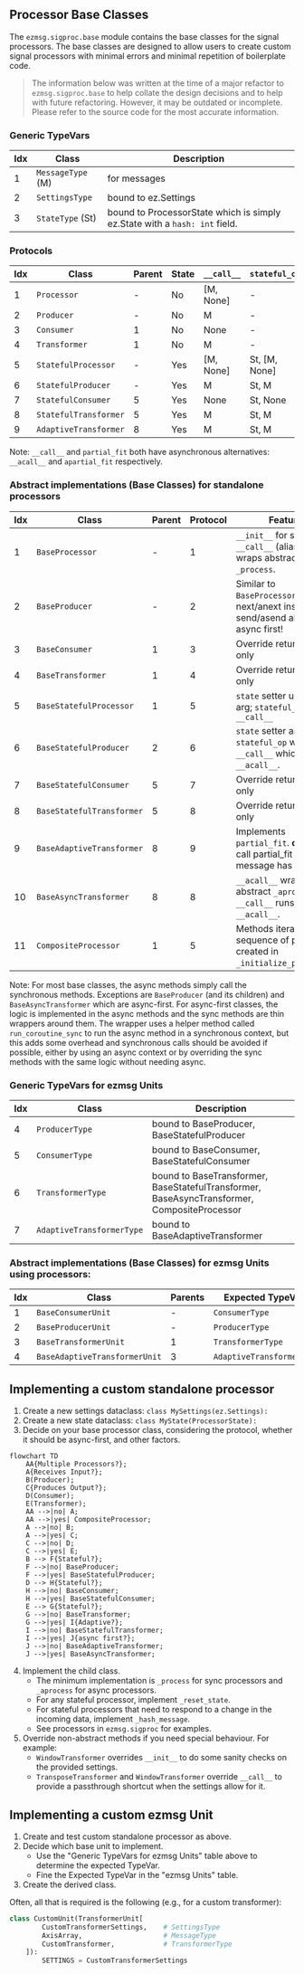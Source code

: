 ## Processor Base Classes

The `ezmsg.sigproc.base` module contains the base classes for the signal processors. The base classes are designed to allow users to create custom signal processors with minimal errors and minimal repetition of boilerplate code.

> The information below was written at the time of a major refactor to `ezmsg.sigproc.base` to help collate the design decisions and to help with future refactoring.  However, it may be outdated or incomplete. Please refer to the source code for the most accurate information.

### Generic TypeVars

| Idx | Class                     | Description                                                                 |
|-----|---------------------------|-----------------------------------------------------------------------------|
| 1   | `MessageType` (M)         | for messages                                                                |
| 2   | `SettingsType`            | bound to ez.Settings                                                        |
| 3   | `StateType` (St)          | bound to ProcessorState which is simply ez.State with a `hash: int` field.  |

### Protocols

| Idx | Class                 | Parent | State | `__call__` | `stateful_op` | @state | partial_fit |
|-----|-----------------------|--------|-------|------------|---------------|--------|-------------|
| 1   | `Processor`           | -      | No    | [M, None]  | -             | -      | -           |
| 2   | `Producer`            | -      | No    | M          | -             | -      | -           |
| 3   | `Consumer`            | 1      | No    | None       | -             | -      | -           |
| 4   | `Transformer`         | 1      | No    | M          | -             | -      | -           |
| 5   | `StatefulProcessor`   | -      | Yes   | [M, None]  | St, [M, None] | Y      | -           |
| 6   | `StatefulProducer`    | -      | Yes   | M          | St, M         | Y      | -           |
| 7   | `StatefulConsumer`    | 5      | Yes   | None       | St, None      | Y      | -           |
| 8   | `StatefulTransformer` | 5      | Yes   | M          | St, M         | Y      | -           |
| 9   | `AdaptiveTransformer` | 8      | Yes   | M          | St, M         | Y      | Y           |

Note: `__call__` and `partial_fit` both have asynchronous alternatives: `__acall__` and `apartial_fit` respectively.

### Abstract implementations (Base Classes) for standalone processors

| Idx | Class                     | Parent | Protocol | Features                                                                           |
|-----|---------------------------|--------|----------|------------------------------------------------------------------------------------|
| 1   | `BaseProcessor`           | -      | 1        | `__init__` for settings; `__call__` (alias: `send`) wraps abstract `_process`.     |
| 2   | `BaseProducer`            | -      | 2        | Similar to `BaseProcessor`; next/anext instead of send/asend aliases. async first! |
| 3   | `BaseConsumer`            | 1      | 3        | Override return types only                                                         |
| 4   | `BaseTransformer`         | 1      | 4        | Override return types only                                                         |
| 5   | `BaseStatefulProcessor`   | 1      | 5        | `state` setter unpickles arg; `stateful_op` wraps `__call__`                       |
| 6   | `BaseStatefulProducer`    | 2      | 6        | `state` setter and getter; `stateful_op` wraps `__call__` which runs `__acall__`.  |
| 7   | `BaseStatefulConsumer`    | 5      | 7        | Override return types only                                                         |
| 8   | `BaseStatefulTransformer` | 5      | 8        | Override return types only                                                         |
| 9   | `BaseAdaptiveTransformer` | 8      | 9        | Implements `partial_fit`. __call__` may call partial_fit if message has .trigger   |
| 10  | `BaseAsyncTransformer`    | 8      | 8        | `__acall__` wraps abstract `_aprocess`; `__call__` runs `__acall__`.               |
| 11  | `CompositeProcessor`      | 1      | 5        | Methods iterate over sequence of processors created in `_initialize_processors`.   |

Note: For most base classes, the async methods simply call the synchronous methods. Exceptions are `BaseProducer` (and its children) and `BaseAsyncTransformer` which are async-first. For async-first classes, the logic is implemented in the async methods and the sync methods are thin wrappers around them. The wrapper uses a helper method called `run_coroutine_sync` to run the async method in a synchronous context, but this adds some overhead and synchronous calls should be avoided if possible, either by using an async context or by overriding the sync methods with the same logic without needing async.

### Generic TypeVars for ezmsg Units

| Idx | Class                     | Description                                                                                 |
|-----|---------------------------|---------------------------------------------------------------------------------------------|
| 4   | `ProducerType`            | bound to BaseProducer, BaseStatefulProducer                                                 |
| 5   | `ConsumerType`            | bound to BaseConsumer, BaseStatefulConsumer                                                 |
| 6   | `TransformerType`         | bound to BaseTransformer, BaseStatefulTransformer, BaseAsyncTransformer, CompositeProcessor |
| 7   | `AdaptiveTransformerType` | bound to BaseAdaptiveTransformer                                                            |


### Abstract implementations (Base Classes) for ezmsg Units using processors:

| Idx | Class                         | Parents | Expected TypeVars         |
|-----|-------------------------------|---------|---------------------------|
| 1   | `BaseConsumerUnit`            | -       | `ConsumerType`            |
| 2   | `BaseProducerUnit`            | -       | `ProducerType`            |
| 3   | `BaseTransformerUnit`         | 1       | `TransformerType`         |
| 4   | `BaseAdaptiveTransformerUnit` | 3       | `AdaptiveTransformerType` |


## Implementing a custom standalone processor

1. Create a new settings dataclass: `class MySettings(ez.Settings):`
2. Create a new state dataclass: `class MyState(ProcessorState):`
3. Decide on your base processor class, considering the protocol, whether it should be async-first, and other factors.

```mermaid
flowchart TD
    AA{Multiple Processors?};
    A{Receives Input?};
    B(Producer);
    C{Produces Output?};
    D(Consumer);
    E(Transformer);
    AA -->|no| A;
    AA -->|yes| CompositeProcessor;
    A -->|no| B;
    A -->|yes| C;
    C -->|no| D;
    C -->|yes| E;
    B --> F{Stateful?};
    F -->|no| BaseProducer;
    F -->|yes| BaseStatefulProducer;
    D --> H{Stateful?};
    H -->|no| BaseConsumer;
    H -->|yes| BaseStatefulConsumer;
    E --> G{Stateful?};
    G -->|no| BaseTransformer;
    G -->|yes| I{Adaptive?};
    I -->|no| BaseStatefulTransformer;
    I -->|yes| J{async first?};
    J -->|no| BaseAdaptiveTransformer;
    J -->|yes| BaseAsyncTransformer;
```

4. Implement the child class.
    * The minimum implementation is `_process` for sync processors and `_aprocess` for async processors.
    * For any stateful processor, implement `_reset_state`.
    * For stateful processors that need to respond to a change in the incoming data, implement `_hash_message`.
    * See processors in `ezmsg.sigproc` for examples.
5. Override non-abstract methods if you need special behaviour. For example:
    * `WindowTransformer` overrides `__init__` to do some sanity checks on the provided settings.
    * `TransposeTransformer` and `WindowTransformer` override `__call__` to provide a passthrough shortcut when the settings allow for it.

## Implementing a custom ezmsg Unit

1. Create and test custom standalone processor as above.
2. Decide which base unit to implement.
    * Use the "Generic TypeVars for ezmsg Units" table above to determine the expected TypeVar.
    * Fine the Expected TypeVar in the "ezmsg Units" table. 
3. Create the derived class.

Often, all that is required is the following (e.g., for a custom transformer):

```Python
class CustomUnit(TransformerUnit[
        CustomTransformerSettings,    # SettingsType
        AxisArray,                    # MessageType
        CustomTransformer,            # TransformerType
    ]):
        SETTINGS = CustomTransformerSettings
```